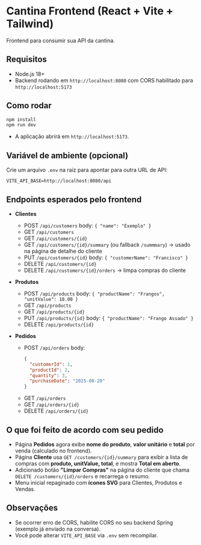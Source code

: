 
# Cantina Frontend (React + Vite + Tailwind)

Frontend para consumir sua API da cantina.

## Requisitos
- Node.js 18+
- Backend rodando em `http://localhost:8080` com CORS habilitado para `http://localhost:5173`

## Como rodar
```bash
npm install
npm run dev
```
- A aplicação abrirá em `http://localhost:5173`.

## Variável de ambiente (opcional)
Crie um arquivo `.env` na raiz para apontar para outra URL de API:
```
VITE_API_BASE=http://localhost:8080/api
```

## Endpoints esperados pelo frontend
- **Clientes**
  - POST `/api/customers` body: `{ "name": "Exemplo" }`
  - GET `/api/customers`
  - GET `/api/customers/{id}`
  - GET `/api/customers/{id}/summary` (ou fallback `/summmary`) → usado na página de detalhe do cliente
  - PUT `/api/customers/{id}` body: `{ "customerName": "Francisco" }`
  - DELETE `/api/customers/{id}`
  - DELETE `/api/customers/{id}/orders` → limpa compras do cliente

- **Produtos**
  - POST `/api/products` body: `{ "productName": "Frangos", "unitValue": 18.00 }`
  - GET `/api/products`
  - GET `/api/products/{id}`
  - PUT `/api/products/{id}` body: `{ "productName": "Frango Assado" }`
  - DELETE `/api/products/{id}`

- **Pedidos**
  - POST `/api/orders` body:
    ```json
    {
      "customerId": 1,
      "productId": 2,
      "quantity": 3,
      "purchaseDate": "2025-08-20"
    }
    ```
  - GET `/api/orders`
  - GET `/api/orders/{id}`
  - DELETE `/api/orders/{id}`

## O que foi feito de acordo com seu pedido
- Página **Pedidos** agora exibe **nome do produto**, **valor unitário** e **total** por venda (calculado no frontend).
- Página **Cliente** usa `GET /customers/{id}/summary` para exibir a lista de compras com **produto, unitValue, total**, e mostra **Total em aberto**.
- Adicionado botão **"Limpar Compras"** na página do cliente que chama `DELETE /customers/{id}/orders` e recarrega o resumo.
- Menu inicial repaginado com **ícones SVG** para Clientes, Produtos e Vendas.

## Observações
- Se ocorrer erro de CORS, habilite CORS no seu backend Spring (exemplo já enviado na conversa).
- Você pode alterar `VITE_API_BASE` via `.env` sem recompilar.


